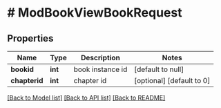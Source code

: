 # # ModBookViewBookRequest

## Properties

Name | Type | Description | Notes
------------ | ------------- | ------------- | -------------
**bookid** | **int** | book instance id | [default to null]
**chapterid** | **int** | chapter id | [optional] [default to 0]

[[Back to Model list]](../../README.md#models) [[Back to API list]](../../README.md#endpoints) [[Back to README]](../../README.md)

